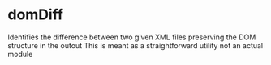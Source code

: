 # domDiff
Identifies the difference between two given XML files preserving the DOM structure in the outout
This is meant as a straightforward utility not an actual module
